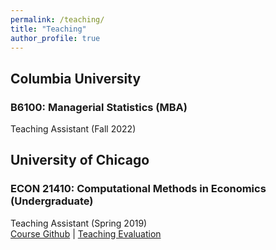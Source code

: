 ```yaml
---
permalink: /teaching/
title: "Teaching"
author_profile: true
---
```


## Columbia University

### B6100: Managerial Statistics (MBA)

Teaching Assistant (Fall 2022)

## University of Chicago

### ECON 21410: Computational Methods in Economics (Undergraduate)

Teaching Assistant (Spring 2019)<br/>
[Course Github](https://github.com/jmbejara/comp-econ-sp19) &#124; [Teaching Evaluation](/files/BejaranoBoyarsky_Course_Evaluations_ECON_21410_Spring_2019.pdf#page=3)
